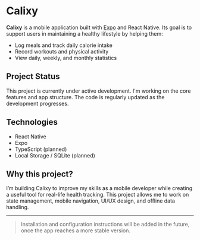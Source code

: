 # Calixy

**Calixy** is a mobile application built with [Expo](https://expo.dev/) and React Native. Its goal is to support users in maintaining a healthy lifestyle by helping them:

- Log meals and track daily calorie intake  
- Record workouts and physical activity  
- View daily, weekly, and monthly statistics  

## Project Status

This project is currently under active development. I'm working on the core features and app structure. The code is regularly updated as the development progresses.

## Technologies

- React Native  
- Expo  
- TypeScript (planned)  
- Local Storage / SQLite (planned)  

## Why this project?

I’m building Calixy to improve my skills as a mobile developer while creating a useful tool for real-life health tracking. This project allows me to work on state management, mobile navigation, UI/UX design, and offline data handling.

---

> Installation and configuration instructions will be added in the future, once the app reaches a more stable version.